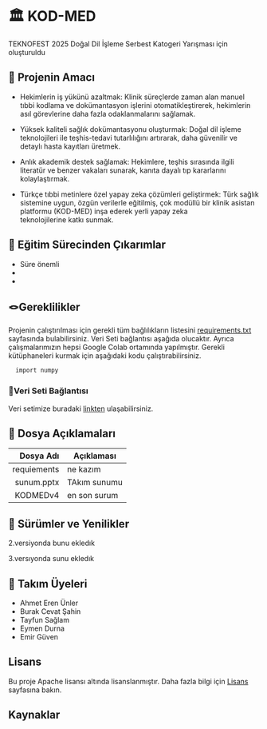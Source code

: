 
# 🏛️ KOD-MED

TEKNOFEST 2025 Doğal Dil İşleme Serbest Katogeri Yarışması için oluşturuldu


## 🎯 Projenin Amacı
- Hekimlerin iş yükünü azaltmak: Klinik süreçlerde zaman alan manuel tıbbi kodlama ve dokümantasyon işlerini otomatikleştirerek, hekimlerin asıl görevlerine daha fazla odaklanmalarını sağlamak.

- Yüksek kaliteli sağlık dokümantasyonu oluşturmak: Doğal dil işleme teknolojileri ile teşhis-tedavi tutarlılığını artırarak, daha güvenilir ve detaylı hasta kayıtları üretmek.

- Anlık akademik destek sağlamak: Hekimlere, teşhis sırasında ilgili literatür ve benzer vakaları sunarak, kanıta dayalı tıp kararlarını kolaylaştırmak.

- Türkçe tıbbi metinlere özel yapay zeka çözümleri geliştirmek: Türk sağlık sistemine uygun, özgün verilerle eğitilmiş, çok modüllü bir klinik asistan platformu (KOD-MED) inşa ederek yerli yapay zeka teknolojilerine katkı sunmak.


## 🧠 Eğitim Sürecinden Çıkarımlar
- Süre önemli
-
-


## 🪢Gereklilikler

Projenin çalıştırılması için gerekli tüm bağlılıkların listesini [requirements.txt](https://www.youtube.com/shorts/_0vlSars08g) sayfasında bulabilirsiniz. Veri Seti bağlantısı aşağıda olucaktır.
Ayrıca çalışmalarımızın hepsi Google Colab ortamında yapılmıştır. 
Gerekli kütüphaneleri kurmak için aşağıdaki kodu çalıştırabilirsiniz.

```bash
  import numpy
```


### 💭Veri Seti Bağlantısı
Veri setimize buradaki [linkten](https://www.youtube.com/shorts/_0vlSars08g) ulaşabilirsiniz.


## 📁 Dosya Açıklamaları

| Dosya Adı      | Açıklaması         |
|----------:     |------------        |
|requiements     |  ne kazım          |
| sunum.pptx     |TAkım sunumu        |
|KODMEDv4        |en son surum        |



## 🚀 Sürümler ve Yenilikler
2.versiyonda bunu ekledık

3.versıyonda sunu ekledık


## 👥 Takım Üyeleri

- Ahmet Eren Ünler
- Burak Cevat Şahin
- Tayfun Sağlam
- Eymen Durna
- Emir Güven


## Lisans

Bu proje Apache lisansı altında lisanslanmıştır. Daha fazla bilgi için [Lisans](https://github.com/unique-medical-artificial-intelligence/UMAI-tak-m----2025-Teknofest-Do-al-Dil---leme-Serbest-Katogeri-/blob/main/LICENSE) sayfasına bakın.

## Kaynaklar

